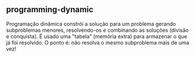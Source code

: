 <h2>programming-dynamic</h2>

Programação dinâmica constrói a solução para um problema gerando subproblemas menores, resolvendo-os e combinando as soluções (divisão e conquista). É usado uma "tabela" (memória extra) para armazenar o que já foi resolvido. O ponto é: não resolva o mesmo subproblema mais de uma vez!
